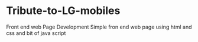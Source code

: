 # Tribute-to-LG-mobiles
Front end web Page Development
Simple fron end web page using html and css and bit of java script
